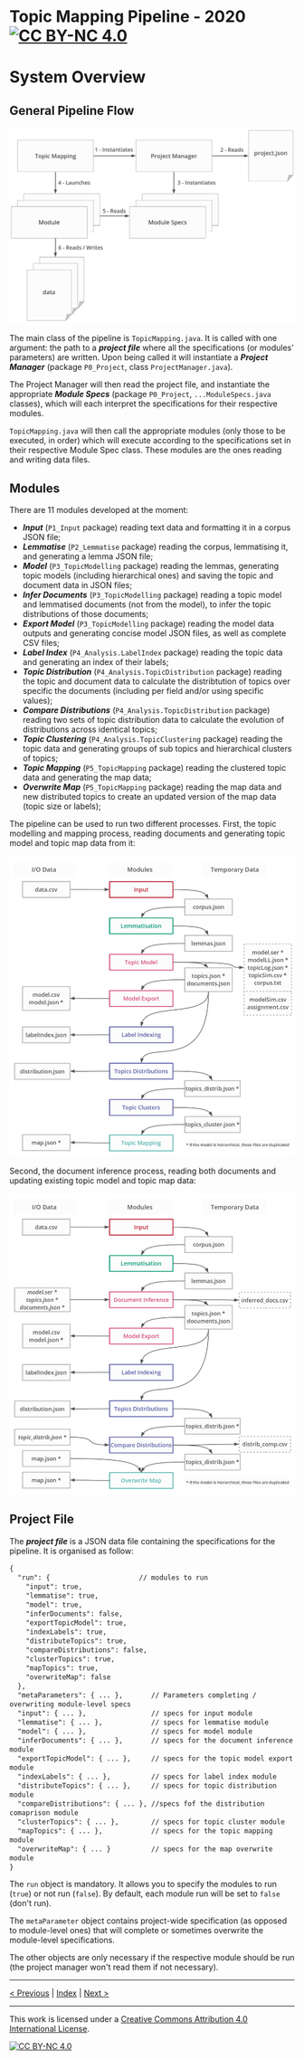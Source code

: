# Topic Mapping Pipeline - 2020 [![CC BY-NC 4.0][cc-by-nc-shield]][cc-by-nc]
# System Overview

## General Pipeline Flow

![General Structure](img/general_architecture.png)

The main class of the pipeline is `TopicMapping.java`. It is called with one argument: the path to a ***project file*** 
where all the specifications (or modules' parameters) are written. Upon being called it will instantiate a ***Project 
Manager*** (package `P0_Project`, class `ProjectManager.java`).

The Project Manager will then read the project file, and instantiate the appropriate ***Module Specs*** (package
`P0_Project`, `...ModuleSpecs.java` classes), which will each interpret the specifications for their respective modules.

`TopicMapping.java` will then call the appropriate modules (only those to be executed, in order) which will execute
according to the specifications set in their respective Module Spec class. These modules are the ones reading
and writing data files.

## Modules

There are 11 modules developed at the moment:
- ***Input*** (`P1_Input` package) reading text data and formatting it in a corpus JSON file;
- ***Lemmatise*** (`P2_Lemmatise` package) reading the corpus, lemmatising it, and generating a lemma JSON file;
- ***Model*** (`P3_TopicModelling` package) reading the lemmas, generating topic models (including hierarchical ones)
and saving the topic and document data in JSON files;
- ***Infer Documents*** (`P3_TopicModelling` package) reading a topic model and lemmatised documents (not from the 
model), to infer the topic distributions of those documents;
- ***Export Model*** (`P3_TopicModelling` package) reading the model data outputs and generating concise model JSON 
files, as well as complete CSV files;
- ***Label Index*** (`P4_Analysis.LabelIndex` package) reading the topic data and generating an index of their labels;
- ***Topic Distribution*** (`P4_Analysis.TopicDistribution` package) reading the topic and document data to calculate
the distribtution of topics over specific the documents (including per field and/or using specific values);
- ***Compare Distributions*** (`P4_Analysis.TopicDistribution` package) reading two sets of topic distribution data
to calculate the evolution of distributions across identical topics;
- ***Topic Clustering*** (`P4_Analysis.TopicClustering` package) reading the topic data and generating groups of
sub topics and hierarchical clusters of topics;
- ***Topic Mapping*** (`P5_TopicMapping` package) reading the clustered topic data and generating the map data;
- ***Overwrite Map*** (`P5_TopicMapping` package) reading the map data and new distributed topics to create an updated
version of the map data (topic size or labels);

The pipeline can be used to run two different processes. First, the topic modelling and mapping process, reading
documents and generating topic model and topic map data from it:

![Modelling Process](img/model_pipeline.png)

Second, the document inference process, reading both documents and updating existing topic model and topic map data:
 
![Modelling Process](img/inference_pipeline.png)

## Project File

The ***project file*** is a JSON data file containing the specifications for the pipeline. It is organised as follow:
```json5
{
  "run": {                      // modules to run
    "input": true,
    "lemmatise": true,
    "model": true,
    "inferDocuments": false,
    "exportTopicModel": true,
    "indexLabels": true,
    "distributeTopics": true,
    "compareDistributions": false,
    "clusterTopics": true,
    "mapTopics": true,
    "overwriteMap": false
  },
  "metaParameters": { ... },       // Parameters completing / overwriting module-level specs
  "input": { ... },                // specs for input module
  "lemmatise": { ... },            // specs for lemmatise module
  "model": { ... },                // specs for model module
  "inferDocuments": { ... },       // specs for the document inference module
  "exportTopicModel": { ... },     // specs for the topic model export module
  "indexLabels": { ... },          // specs for label index module
  "distributeTopics": { ... },     // specs for topic distribution module
  "compareDistributions": { ... }, //specs fof the distribution comaprison module
  "clusterTopics": { ... },        // specs for topic cluster module
  "mapTopics": { ... },            // specs for the topic mapping module
  "overwriteMap": { ... }          // specs for the map overwrite module
}
```

The `run` object is mandatory. It allows you to specify the modules to run (`true`) or not run (`false`).
By default, each module run will be set to `false` (don't run).

The `metaParameter` object contains project-wide specification (as opposed to module-level ones) that will complete or 
sometimes overwrite the module-level specifications.

The other objects are only necessary if the respective module should be run (the project manager won't read them if not
necessary). 

---

[< Previous](GettingStarted.md) | [Index](index.md) | [Next >](MetaParameters.md)

---
This work is licensed under a [Creative Commons Attribution 4.0 International
License][cc-by-nc].

[![CC BY-NC 4.0][cc-by-nc-image]][cc-by-nc]

[cc-by-nc]: http://creativecommons.org/licenses/by-nc/4.0/
[cc-by-nc-image]: https://i.creativecommons.org/l/by-nc/4.0/88x31.png
[cc-by-nc-shield]: https://img.shields.io/badge/License-CC%20BY--NC%204.0-lightgrey.svg
